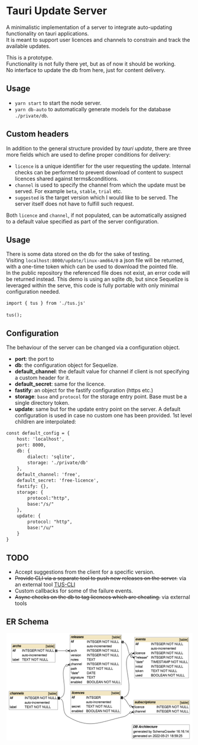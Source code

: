 # Tauri Update Server
A minimalistic implementation of a server to integrate auto-updating functionality on tauri applications.  
It is meant to support user licences and channels to constrain and track the available updates.  

This is a prototype.  
Functionality is not fully there yet, but as of now it should be working.  
No interface to update the db from here, just for content delivery.  

## Usage

- `yarn start` to start the node server.
- `yarn db-auto` to automatically generate models for the database `./private/db`.

## Custom headers
In addition to the general structure provided by *tauri update*, there are three more fields which are used to define proper conditions for delivery:

- `licence` is a unique identifier for the user requesting the update. Internal checks can be performed to prevent download of content to suspect licences shared against terms&conditions.
- `channel` is used to specify the channel from which the update must be served. For example `beta`, `stable`, `trial` etc.
- `suggested` is the target version which I would like to be served. The server itself does not have to fulfill such request.

Both `licence` and `channel`, if not populated, can be automatically assigned to a default value specified as part of the server configuration.

## Usage
There is some data stored on the db for the sake of testing.  
Visiting `localhost:8000/update/linux-amd64/0` a json file will be returned, with a one-time token which can be used to download the pointed file.  
In the public repository the referenced file does not exist, an error code will be returned instead.
This demo is using an sqlite db, but since Sequelize is leveraged within the serve, this code is fully portable with only minimal configuration needed.

```
import { tus } from './tus.js'

tus();
```

## Configuration
The behaviour of the server can be changed via a configuration object.
- **port**: the port to
- **db**: the configuration object for Sequelize.
- **default_channel**: the default value for channel if client is not specifying a custom header for it.
- **default_secret**: same for the licence.
- **fastify**: an object for the fastify configuration (https etc.)
- **storage**: `base` and `protocol` for the storage entry point. Base must be a single directory token.
- **update**: same but for the update entry point on the server.
A default configuration is used in case no custom one has been provided. 1st level children are interpolated:

```
const default_config = {
    host: 'localhost',
    port: 8000,
    db: {
        dialect: 'sqlite',
        storage: './private/db'
    },
    default_channel: 'free',
    default_secret: 'free-licence',
    fastify: {},
    storage: {
        protocol:"http",
        base:"/s/"
    },
    update: {
        protocol: "http",
        base:"/u/"
    }
}
```

## TODO
- Accept suggestions from the client for a specific version.
- ~~Provide CLI via a separate tool to push new releases on the server.~~ via an external tool [TUS-CLI](https://github.com/KaruroChori/taus-cli)
- Custom callbacks for some of the failure events.
- ~~Async checks on the db to tag licences which are cheating.~~ via external tools

## ER Schema
![ER Schema](./docs/diagram.png)

